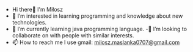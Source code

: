 - Hi there👋 I'm Miłosz
- 👀 I’m interested in learning programming and knowledge about new technologies. 
- 🌱 I’m currently learning  java programming language. 
-💞️ I’m looking to collaborate on with people with similar interests. 
- 📫 How to reach me  I use gmail: milosz.maslanka0707@gmail.com

<!---
MiloszMaslanka/MiloszMaslanka is a ✨ special ✨ repository because its `README.md` (this file) appears on your GitHub profile.
You can click the Preview link to take a look at your changes.
--->
